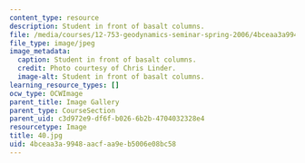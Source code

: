 ```yaml
---
content_type: resource
description: Student in front of basalt columns.
file: /media/courses/12-753-geodynamics-seminar-spring-2006/4bceaa3a9948aacfaa9eb5006e08bc58_40.jpg
file_type: image/jpeg
image_metadata:
  caption: Student in front of basalt columns.
  credit: Photo courtesy of Chris Linder.
  image-alt: Student in front of basalt columns.
learning_resource_types: []
ocw_type: OCWImage
parent_title: Image Gallery
parent_type: CourseSection
parent_uid: c3d972e9-df6f-b026-6b2b-4704032328e4
resourcetype: Image
title: 40.jpg
uid: 4bceaa3a-9948-aacf-aa9e-b5006e08bc58
---
```

